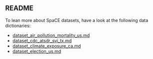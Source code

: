 ## README

To lean more about SpaCE datasets, have a look at the following data dictionaries:

- [dataset_air_pollution_mortality_us.md](docs_air_pollution_mortality_us.md)
- [dataset_cdc_atsdr_svi_tx.md](docs_cdc_atsdr_svi_tx.md)
- [dataset_climate_exposure_ca.md](docs_climate_exposure_ca.md)
- [dataset_election_us.md](docs_election_us.md)

